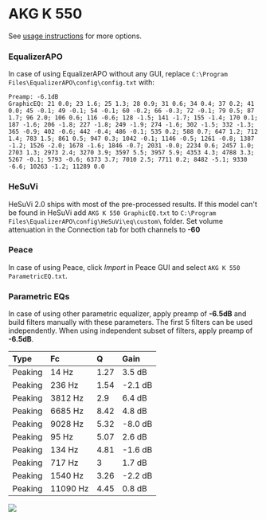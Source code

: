 # AKG K 550
See [usage instructions](https://github.com/jaakkopasanen/AutoEq#usage) for more options.

### EqualizerAPO
In case of using EqualizerAPO without any GUI, replace `C:\Program Files\EqualizerAPO\config\config.txt`
with:
```
Preamp: -6.1dB
GraphicEQ: 21 0.0; 23 1.6; 25 1.3; 28 0.9; 31 0.6; 34 0.4; 37 0.2; 41 0.0; 45 -0.1; 49 -0.1; 54 -0.1; 60 -0.2; 66 -0.3; 72 -0.1; 79 0.5; 87 1.7; 96 2.0; 106 0.6; 116 -0.6; 128 -1.5; 141 -1.7; 155 -1.4; 170 0.1; 187 -1.6; 206 -1.8; 227 -1.8; 249 -1.9; 274 -1.6; 302 -1.5; 332 -1.3; 365 -0.9; 402 -0.6; 442 -0.4; 486 -0.1; 535 0.2; 588 0.7; 647 1.2; 712 1.4; 783 1.5; 861 0.5; 947 0.3; 1042 -0.1; 1146 -0.5; 1261 -0.8; 1387 -1.2; 1526 -2.0; 1678 -1.6; 1846 -0.7; 2031 -0.0; 2234 0.6; 2457 1.0; 2703 1.3; 2973 2.4; 3270 3.9; 3597 5.5; 3957 5.9; 4353 4.3; 4788 3.3; 5267 -0.1; 5793 -0.6; 6373 3.7; 7010 2.5; 7711 0.2; 8482 -5.1; 9330 -6.6; 10263 -1.2; 11289 0.0
```

### HeSuVi
HeSuVi 2.0 ships with most of the pre-processed results. If this model can't be found in HeSuVi add
`AKG K 550 GraphicEQ.txt` to `C:\Program Files\EqualizerAPO\config\HeSuVi\eq\custom\` folder.
Set volume attenuation in the Connection tab for both channels to **-60**

### Peace
In case of using Peace, click *Import* in Peace GUI and select `AKG K 550 ParametricEQ.txt`.

### Parametric EQs
In case of using other parametric equalizer, apply preamp of **-6.5dB** and build filters manually
with these parameters. The first 5 filters can be used independently.
When using independent subset of filters, apply preamp of **-6.5dB**.

| Type    | Fc       |    Q | Gain    |
|:--------|:---------|:-----|:--------|
| Peaking | 14 Hz    | 1.27 | 3.5 dB  |
| Peaking | 236 Hz   | 1.54 | -2.1 dB |
| Peaking | 3812 Hz  | 2.9  | 6.4 dB  |
| Peaking | 6685 Hz  | 8.42 | 4.8 dB  |
| Peaking | 9028 Hz  | 5.32 | -8.0 dB |
| Peaking | 95 Hz    | 5.07 | 2.6 dB  |
| Peaking | 134 Hz   | 4.81 | -1.6 dB |
| Peaking | 717 Hz   | 3    | 1.7 dB  |
| Peaking | 1540 Hz  | 3.26 | -2.2 dB |
| Peaking | 11090 Hz | 4.45 | 0.8 dB  |

![](https://raw.githubusercontent.com/jaakkopasanen/AutoEq/master/results/headphonecom/sbaf-serious/AKG%20K550/AKG%20K%20550.png)